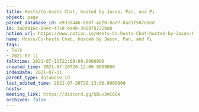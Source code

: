 ```yaml
---
title: Hosts/Co-hosts Chat, hosted by Jason, Pan, and Pi
object: page
parent_database_id: e9339446-880f-4ef0-8ad7-8ad1f507dded
id: 3a8d916c-89ec-47c8-ba4b-305878222beb
notion_url: https://www.notion.so/Hosts-Co-hosts-Chat-hosted-by-Jason-Pan-and-Pi-3a8d916c89ec47c8ba4b305878222beb
name: Hosts/Co-hosts Chat, hosted by Jason, Pan, and Pi
tags:
- Talk
- 2021-07-11
talktime: 2021-07-11T22:00:00.0000000
created_time: 2021-07-20T20:13:00.0000000
indexDate: 2021-07-11
parent_type: database_id
last_edited_time: 2021-07-20T20:13:00.0000000
hosts: 
meeting_link: https://discord.gg/bBuv3mCQQe
archived: false
---
```





